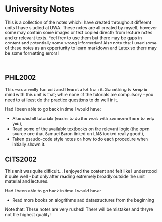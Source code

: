 University Notes
================

This is a collection of the notes which i have created throughout different
units I have studied at UWA. These notes are all created by myself, however some
may contain some images or text copied directly from lecture notes and or
relevant texts. Feel free to use them but there may be gaps in content and
potentially some wrong information! Also note that I used some of these notes 
as an oppertunity to learn markdown and Latex so there may be some formatting errors!

 

PHIL2002
--------

This was a really fun unit and I learnt a lot from it. Something to keep in mind
with this unit is that; while none of the tutorials are compulsory - you need to
at least do the practice questions to do well in it.

Had I been able to go back in time I would have:

* Attended all tutorials (easier to do the work with someone there to help
you),
* Read some of the available textbooks on the relevant logic (the open source
one that Samuel Baron linked on LMS looked really good!),
* Taken pseudo-code style notes on how to do each procedure when initially
shown it.

## CITS2002

This unit was quite difficult... I enjoyed the content and felt like I understood it quite well - but only after reading extremely broadly
outside the unit material and lectures.

Had I been able to go back in time I would have:
* Read more books on alogrithms and datastructures from the beginning

Note that: These notes are very rushed! There will be mistakes and theyre not the highest quality!
